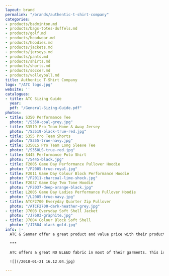 ```yaml
---
layout: brand
permalink: "/brands/authentic-t-shirt-company"
categories:
- products/badminton.md
- products/bags-totes-duffels.md
- products/golf.md
- products/headwear.md
- products/hoodies.md
- products/jackets.md
- products/jerseys.md
- products/pants.md
- products/shirts.md
- products/shorts.md
- products/soccer.md
- products/volleyball.md
title: Authentic T-Shirt Company
logo: "/ATC logo.jpg"
website: ''
catalogues:
- title: ATC Sizing Guide
  year: 
  pdf: "/General-Sizing-Guide.pdf"
photos:
- title: S350 Performance Tee
  photo: "/S350-coal-grey.jpg"
- title: S3519 Pro Team Home & Away Jersey
  photo: "/S3519-black-true-red.jpg"
- title: S355 Pro Team Shorts
  photo: "/S355-true-navy.jpg"
- title: S350LS Pro Team Long Sleeve Tee
  photo: "/S350LS-true-red.jpg"
- title: S445 Performance Polo Shirt
  photo: "/S445-black.jpg"
- title: F2005 Game Day Performance Pullover Hoodie
  photo: "/F2005-true-royal.jpg"
- title: F2011 Game Day Colour Block Performance Hoodie
  photo: "/F2011-charcoal-lime-shock.jpg"
- title: F2037 Game Day Two Tone Hoodie
  photo: "/F2037-deep-orange-black.jpg"
- title: L2005 Game Day Ladies Performance Pullover Hoodie
  photo: "/L2005-true-navy.jpg"
- title: ATCF2700 Everyday Quarter Zip Pullover
  photo: "/ATCF2700-dark-heather-grey.jpg"
- title: J7603 Everyday Soft Shell Jacket
  photo: "/J7603-graphite.jpg"
- title: J7604 Colour Block Soft Shell
  photo: "/J7604-black-gold.jpg"
info: |-
  ATC & Sanmar offer a great product and value price with their products. We have sold hundreds of the Pro Team shirts and Game Day Hoodies.

  ***

  ATC offers a great NO BLEED fabric in most of their garments. This is especially important with printing white ink on red or maroon garments. We did a test with two red garments. See the difference. The garment on the right is ATC no-bleed.

  ![](/2018-01-21 16.12.04.jpg)

---
```

